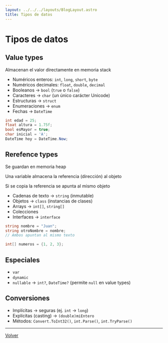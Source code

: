 ```yaml
---
layout: ../../../layouts/BlogLayout.astro
title: Tipos de datos
---
```


# Tipos de datos

## Value types

Almacenan el valor directamente en memoria stack

- Numéricos enteros: `int`, `long`, `short`, `byte`
- Numéricos decimales: `float`, `double`, `decimal`
- Booleanos → `bool` (`true` o `false`)
- Caracteres → `char` (un único carácter Unicode)
- Estructuras → `struct`
- Enumeraciones → `enum`
- Fechas → `DateTime`

```csharp
int edad = 25;
float altura = 1.75f;
bool esMayor = true;
char inicial = 'A';
DateTime hoy = DateTime.Now;
```

## Rerefence types

Se guardan en memoria heap

Una variable almacena la referencia (dirección) al objeto

Si se copia la referencia se apunta al mismo objeto

- Cadenas de texto → `string` (inmutable)
- Objetos → `class` (instancias de clases)
- Arrays → `int[]`, `string[]`
- Colecciones
- Interfaces → `interface`

```csharp
string nombre = "Juan";
string otroNombre = nombre;
// Ambos apuntan al mismo texto

int[] numeros = {1, 2, 3};
```

## Especiales

- `var`
- `dynamic`
- `nullable` → `int?`, `DateTime?` (permite `null` en value types)

## Conversiones

- Implícitas → seguras (ej. `int` → `long`)
- Explícitas (casting) → `(double)miEntero`
- Métodos: `Convert.ToInt32()`, `int.Parse()`, `int.TryParse()`

<hr>

<p class="link-back-container">
  <a class="link-back" href="/blog/csharp">Volver</a>
</p>
